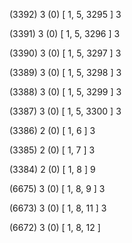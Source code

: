 (3392) 3 (0) [ 1, 5, 3295 ] 3 


(3391) 3 (0) [ 1, 5, 3296 ] 3 


(3390) 3 (0) [ 1, 5, 3297 ] 3 


(3389) 3 (0) [ 1, 5, 3298 ] 3 


(3388) 3 (0) [ 1, 5, 3299 ] 3 


(3387) 3 (0) [ 1, 5, 3300 ] 3 


(3386) 2 (0) [ 1, 6 ] 3 


(3385) 2 (0) [ 1, 7 ] 3 


(3384) 2 (0) [ 1, 8 ] 9 


(6675) 3 (0) [ 1, 8, 9 ] 3 


(6673) 3 (0) [ 1, 8, 11 ] 3 


(6672) 3 (0) [ 1, 8, 12 ]  

